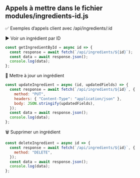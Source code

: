 ## Appels à mettre dans le fichier modules/ingredients-id.js

✅ Exemples d’appels client avec /api/ingredients/:id

▶ Voir un ingrédient par ID

```js
const getIngredientById = async id => {
  const response = await fetch(`/api/ingredients/${id}`);
  const data = await response.json();
  console.log(data);
};
```

📝 Mettre à jour un ingrédient

```js
const updateIngredient = async (id, updatedFields) => {
  const response = await fetch(`/api/ingredients/${id}`, {
    method: "PUT",
    headers: { "Content-Type": "application/json" },
    body: JSON.stringify(updatedFields),
  });
  const data = await response.json();
  console.log(data);
};
```

🗑 Supprimer un ingrédient

```js
const deleteIngredient = async id => {
  const response = await fetch(`/api/ingredients/${id}`, {
    method: "DELETE",
  });
  const data = await response.json();
  console.log(data);
};
```

